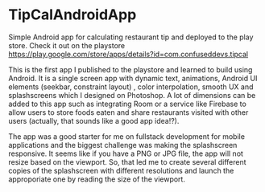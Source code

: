 # TipCalAndroidApp
Simple Android app for calculating restaurant tip and deployed to the play store.
Check it out on the playstore https://play.google.com/store/apps/details?id=com.confuseddevs.tipcal 

This is the first app I published to the playstore and learned to build using Android. It is a single screen app with dynamic text, animations, Android UI elements (seekbar, constraint layout) , color interpolation, smooth UX and splashscreens which I designed on Photoshop. A lot of dimensions can be added to this app such as integrating Room or a service like Firebase to allow users to store foods eaten and share restaurants visited with other users (actually, that sounds like a good app idea!?).

The app was a good starter for me on fullstack development for mobile applications and the biggest challenge was making the splashscreen responsive. It seems like if you have a PNG or JPG file, the app will not resize based on the viewport. So, that led me to create several different copies of the splashscreen with different resolutions and launch the approporiate one by reading the size of the viewport. 
